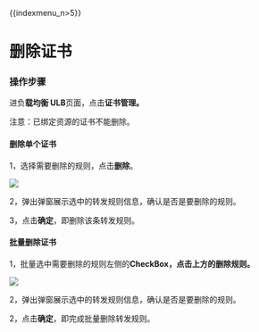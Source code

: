 {{indexmenu_n>5}}

# 删除证书

### 操作步骤

进负**载均衡 ULB**页面，点击**证书管理。**

注意：已绑定资源的证书不能删除。

#### 删除单个证书

1，选择需要删除的规则，点击**删除**。

![](../../../.gitbook/assets/image%20%2847%29.png)

2，弹出弹窗展示选中的转发规则信息，确认是否是要删除的规则。

3，点击**确定**，即删除该条转发规则。

#### 批量删除证书

1，批量选中需要删除的规则左侧的**CheckBox，**点击上方的**删除规则。**

![](../../../.gitbook/assets/image%20%2824%29.png)

2，弹出弹窗展示选中的转发规则信息，确认是否是要删除的规则。

2，点击**确定**，即完成批量删除转发规则。

